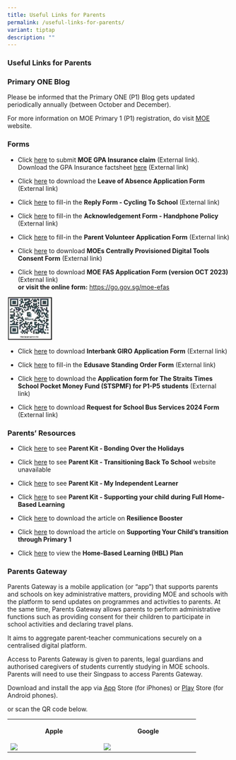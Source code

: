 ```yaml
---
title: Useful Links for Parents
permalink: /useful-links-for-parents/
variant: tiptap
description: ""
---
```

<h3>Useful Links for Parents</h3>
<h3>Primary ONE Blog</h3>
<p>Please be informed that the Primary ONE (P1) Blog gets updated periodically
annually (between October and December).</p>
<p>For more information on MOE Primary 1 (P1) registration, do visit <a href="https://www.moe.gov.sg/primary/p1-registration" rel="noopener noreferrer nofollow" target="_blank"><u>MOE</u></a> website.</p>
<h3>Forms</h3>
<ul data-tight="true" class="tight">
<li>
<p>Click <a href="https://www.income.com.sg/group-insurance-for-schools-and-centres-and-moe/group-personal-accident-for-students" rel="noopener noreferrer nofollow" target="_blank"><u>here</u></a> to
submit <strong>MOE GPA Insurance claim</strong> (External link).
<br>Download the GPA Insurance factsheet <a href="https://drive.google.com/file/d/1olB9ux_OBNsY6dw7ArinsXURpXy9XYED/view?usp=sharing" rel="noopener noreferrer nofollow" target="_blank"><u>here</u></a> (External
link)</p>
</li>
<li>
<p>Click <a href="https://drive.google.com/file/d/1_DbkIFVPBJmOoo_VIJqPULpBl8UvabJ5/view" rel="noopener noreferrer nofollow" target="_blank"><u>here</u></a> to
download the <strong>Leave of Absence Application Form</strong> (External
link)</p>
</li>
<li>
<p>Click <a href="https://form.gov.sg/658e4b0f0628120011eb47f0" rel="noopener noreferrer nofollow" target="_blank"><u>here</u></a> to
fill-in the <strong>Reply Form - Cycling To School</strong> (External link)</p>
</li>
<li>
<p>Click <a href="https://form.gov.sg/658e43213412300011729138" rel="noopener noreferrer nofollow" target="_blank"><u>here</u></a> to
fill-in the <strong>Acknowledgement Form - Handphone Policy</strong> (External
link)</p>
</li>
<li>
<p>Click <a href="https://form.gov.sg/634f7b32d25d7f0012ff9f93" rel="noopener noreferrer nofollow" target="_blank"><u>here</u></a> to
fill-in the <strong>Parent Volunteer Application Form</strong> (External
link)</p>
</li>
<li>
<p>Click <a href="https://drive.google.com/file/d/10GgJYA4AzGqNVvSQou3ZM87Sx6qtNnyO/view" rel="noopener noreferrer nofollow" target="_blank"><u>here</u></a> to
download <strong>MOEs Centrally Provisioned Digital Tools Consent Form</strong> (External
link)</p>
</li>
<li>
<p>Click <a href="https://drive.google.com/file/d/1uLPhNXXhnJWm3tYGBanYwzUbO4SmA3rB/view" rel="noopener noreferrer nofollow" target="_blank"><u>here</u></a> to
download <strong>MOE FAS Application Form (version OCT 2023)</strong> (External
link)
<br><strong>or visit the online form:</strong>  <a href="https://www.income.com.sg/group-insurance-for-schools-and-centres-and-moe/group-personal-accident-for-students" rel="noopener noreferrer nofollow" target="_blank"><u>https://go.gov.sg/moe-efas</u></a>
</p>
</li>
</ul>
<p></p>
<div class="isomer-image-wrapper">
<img style="width: 20%;" height="auto" width="100%" alt="" src="/images/Parent/Form/formsqr.png">
</div>
<ul data-tight="true" class="tight">
<li>
<p>Click <a href="https://drive.google.com/file/d/12WIOzG1t-JPlqZ_FaijGLMDXXw5nZqg-/view" rel="noopener noreferrer nofollow" target="_blank"><u>here</u></a> to
download <strong>Interbank GIRO Application Form</strong> (External link)</p>
</li>
<li>
<p>Click <a href="https://form.gov.sg/5be24a1bb3f842000fdc4e59" rel="noopener noreferrer nofollow" target="_blank"><u>here</u></a> to
fill-in the <strong>Edusave Standing Order Form</strong> (External link)</p>
</li>
<li>
<p>Click <a href="https://drive.google.com/file/d/1mIuEIq0_1h0K6KxZwrpjU58E2qyDEYqa/" rel="noopener noreferrer nofollow" target="_blank"><u>here</u></a> to
download the <strong>Application form for The Straits Times School Pocket Money Fund (STSPMF) for P1-P5 students</strong> (External
link)</p>
</li>
<li>
<p>Click <a href="https://drive.google.com/file/d/1i7yXNrN1sfoYQqXcCdGzzp3K0_R-_5fl/view" rel="noopener noreferrer nofollow" target="_blank"><u>here</u></a> to
download <strong>Request for School Bus Services 2024 Form</strong> (External
link)</p>
</li>
</ul>
<h3>Parents’ Resources</h3>
<ul data-tight="true" class="tight">
<li>
<p>Click <a href="https://drive.google.com/file/d/12pVg0HwNSMI-jdqQNSTgtY9OGheF2OeR/view" rel="noopener noreferrer nofollow" target="_blank"><u>here</u></a> to
see <strong>Parent Kit - Bonding Over the Holidays</strong>
</p>
</li>
<li>
<p>Click <a href="https://drive.google.com/file/d/1UCQQikoJdhFp9VWNeROXcfQ213a0FwQN/view" rel="noopener noreferrer nofollow" target="_blank"><u>here</u></a> to
see <strong>Parent Kit - Transitioning Back To School</strong> website unavailable</p>
</li>
<li>
<p>Click <a href="https://drive.google.com/file/d/1ZMWznOY0m5Ar8m5oSz4NpYQrqCLKf-HR/view" rel="noopener noreferrer nofollow" target="_blank"><u>here</u></a> to
see <strong>Parent Kit - My Independent Learner</strong>
</p>
</li>
<li>
<p>Click <a href="https://drive.google.com/file/d/1cnZDqsxNentp3YNJ8tPYPmjuDRabN1cX/view" rel="noopener noreferrer nofollow" target="_blank"><u>here</u></a> to
see <strong>Parent Kit - Supporting your child during Full Home-Based Learning</strong>
</p>
</li>
<li>
<p>Click <a href="https://drive.google.com/file/d/18tS4tPtpYTzp9fPgIVgXQVppSOFDO7fF/view" rel="noopener noreferrer nofollow" target="_blank"><u>here</u></a> to
download the article on <strong>Resilience Booster</strong>
</p>
</li>
<li>
<p>Click <a href="https://drive.google.com/file/d/1L37ZmTwsqySH_qNvY9GKZA9tE1Q5ure5/view" rel="noopener noreferrer nofollow" target="_blank"><u>here</u></a> to
download the article on <strong>Supporting Your Child’s transition through Primary 1</strong>
</p>
</li>
<li>
<p>Click <a href="https://drive.google.com/drive/folders/1mddGVFroUXakO3qppZYGqqQ36gv_IShE" rel="noopener noreferrer nofollow" target="_blank"><u>here</u></a> to
view the <strong>Home-Based Learning (HBL) Plan</strong>
</p>
</li>
</ul>
<h3>Parents Gateway</h3>
<p>Parents Gateway is a mobile application (or “app”) that supports parents
and schools on key administrative matters, providing MOE and schools with
the platform to send updates on programmes and activities to parents. At
the same time, Parents Gateway allows parents to perform administrative
functions such as providing consent for their children to participate in
school activities and declaring travel plans.</p>
<p>It aims to aggregate parent-teacher communications securely on a centralised
digital platform.</p>
<p>Access to Parents Gateway is given to parents, legal guardians and authorised
caregivers of students currently studying in MOE schools. Parents will
need to use their Singpass to access Parents Gateway.</p>
<p>Download and install the app via <a href="https://apps.apple.com/sg/app/parents-gateway/id1267198708?platform=iphone" rel="noopener noreferrer nofollow" target="_blank"><u>App</u></a> Store
(for iPhones) or <a href="https://play.google.com/store/apps/details?id=com.moe.pgp" rel="noopener noreferrer nofollow" target="_blank"><u>Play</u></a> Store
(for Android phones).</p>
<p>or scan the QR code below.</p>
<table style="minWidth: 50px">
<colgroup>
<col>
<col>
</colgroup>
<tbody>
<tr>
<th rowspan="1" colspan="1">
<p>Apple</p>
</th>
<th rowspan="1" colspan="1">
<p>Google</p>
</th>
</tr>
<tr>
<td rowspan="1" colspan="1">
<div class="isomer-image-wrapper">
<img style="box-sizing: inherit; font-family: Lato, sans-serif; max-width: 100%; height: auto; display: block; margin: auto; width: 196.797px;" height="auto" width="100%" src="https://www.changkatpri.moe.edu.sg/images/Parent/ParentGateway/qr-code-apple-PG.png">
</div>
</td>
<td rowspan="1" colspan="1">
<div class="isomer-image-wrapper">
<img style="box-sizing: inherit; font-family: Lato, sans-serif; max-width: 100%; height: auto; display: block; margin: auto; width: 201.859px;" height="auto" width="100%" src="https://www.changkatpri.moe.edu.sg/images/Parent/ParentGateway/qr-code-google-PG.png">
</div>
</td>
</tr>
</tbody>
</table>
<p></p>